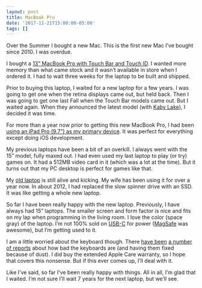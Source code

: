```yaml
---
layout: post
title: MacBook Pro
date: '2017-11-21T15:00:00-05:00'
tags: []
---
```


Over the Summer I bought a new Mac. This is the first new Mac I’ve bought since 2010. I was overdue.

I bought a [13” MacBook Pro with Touch Bar and Touch ID](https://www.apple.com/macbook-pro/). I wanted more memory than what came stock and it wasn’t available in store when I ordered it. I had to wait three weeks for the laptop to be built and shipped. 

Prior to buying this laptop, I waited for a new laptop for a few years. I was going to get one when the retina displays came out, but held back. Then I was going to get one last Fall when the Touch Bar models came out. But I waited again. When they announced the latest model (with [Kaby Lake](https://en.wikipedia.org/wiki/Kaby_Lake#List_of_Kaby_Lake_R_processors)), I decided it was time. 

For more than a year now prior to getting this new MacBook Pro, I had been [using an iPad Pro (9.7”) as my primary device](/2016/10/24/ipad-pro-97/). It was perfect for everything except doing iOS development. 

My previous laptops have been a bit of an overkill. I always went with the 15” model, fully maxed out. I had even used my last laptop to play (or try) games on. It had a 512MB video card in it (which was a lot at the time). But it turns out that my PC desktop is perfect for games like that. 

My [old laptop](https://support.apple.com/kb/SP582?locale=en_US) is still alive and kicking. My wife has been using it for over a year now. In about 2012, I had replaced the slow spinner drive with an SSD. It was like getting a whole new laptop. 

So far I have been really happy with the new laptop. Previously, I have always had 15” laptops. The smaller screen and form factor is nice and fits on my lap when programming in the living room. I love the color (space gray) of the laptop. I’m not 100% sold on [USB-C](https://en.wikipedia.org/wiki/USB-C) for power ([MagSafe](https://en.wikipedia.org/wiki/MagSafe) was awesome), but I’m getting used to it. 

I am a little worried about the keyboard though. There [have been](https://forums.macrumors.com/threads/2016-2017-mbp-owners-without-keyboard-problems.2075855/) [a number](https://theoutline.com/post/2402/the-new-macbook-keyboard-is-ruining-my-life) [of reports](https://medium.com/@briancjc/macbook-pro-2017-version-keyboard-problems-oh-why-76d972843498) about how bad the keyboards are (and having them fixed because of dust). I did buy the extended Apple Care warranty, so I hope that covers this nonsense. But if this ever comes up, I’ll deal with it. 

Like I’ve said, so far I’ve been really happy with things. All in all, I’m glad that I waited. I’m not sure I’ll wait 7 years for the next laptop, but we’ll see. 